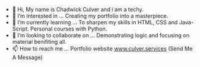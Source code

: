 - 👋 Hi, My name is Chadwick Culver and i am a techy. 
- 👀 I’m interested in ... Creating my portfolio into a masterpiece.
- 🌱 I’m currently learning ... To sharpen my skills in HTML, CSS and Java-Script. Personal courses with Python.
- 💞️ I’m looking to collaborate on ... Demonstrating logic and focusing on material benifiting all.
- 📫 How to reach me ... Portfolio website www.culver.services (Send Me A Message)

<!---
productivechad/productivechad is a ✨ special ✨ repository because its `README.md` (this file) appears on your GitHub profile.
You can click the Preview link to take a look at your changes.
--->
